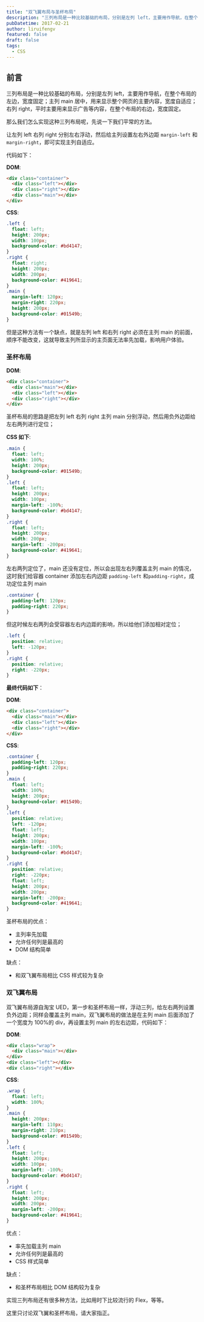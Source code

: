 ```yaml
---
title: "双飞翼布局与圣杯布局"
description: "三列布局是一种比较基础的布局，分别是左列 left，主要用作导航，在整个布局的左边，宽度固定；主列 main 居中，用来显示整个网页的主要内容，宽度自适应；右列 right，平时主要用来显示广告等内容，在整个布局的右边，宽度固定。本文介绍几种常用的三列布局方法。"
pubDatetime: 2017-02-21
author: liruifengv
featured: false
draft: false
tags:
  - CSS
---
```


## 前言

三列布局是一种比较基础的布局，分别是左列 left，主要用作导航，在整个布局的左边，宽度固定；主列 main 居中，用来显示整个网页的主要内容，宽度自适应；右列 right，平时主要用来显示广告等内容，在整个布局的右边，宽度固定。

那么我们怎么实现这种三列布局呢，先说一下我们平常的方法。

让左列 left 右列 right 分别左右浮动，然后给主列设置左右外边距 `margin-left` 和 `margin-right`，即可实现主列自适应。

代码如下：

**DOM**:

```html
<div class="container">
  <div class="left"></div>
  <div class="right"></div>
  <div class="main"></div>
</div>
```

**CSS**:

```css
.left {
  float: left;
  height: 200px;
  width: 100px;
  background-color: #bd4147;
}
.right {
  float: right;
  height: 200px;
  width: 200px;
  background-color: #419641;
}
.main {
  margin-left: 120px;
  margin-right: 220px;
  height: 200px;
  background-color: #01549b;
}
```

但是这种方法有一个缺点，就是左列 left 和右列 right 必须在主列 main 的前面，顺序不能改变，这就导致主列所显示的主页面无法率先加载，影响用户体验。

### 圣杯布局

**DOM**:

```html
<div class="container">
  <div class="main"></div>
  <div class="left"></div>
  <div class="right"></div>
</div>
```

圣杯布局的思路是把左列 left 右列 right 主列 main 分别浮动，然后用负外边距给左右两列进行定位；

**CSS 如下**:

```css
.main {
  float: left;
  width: 100%;
  height: 200px;
  background-color: #01549b;
}
.left {
  float: left;
  height: 200px;
  width: 100px;
  margin-left: -100%;
  background-color: #bd4147;
}
.right {
  float: left;
  height: 200px;
  width: 200px;
  margin-left: -200px;
  background-color: #419641;
}
```

左右两列定位了，main 还没有定位，所以会出现左右列覆盖主列 main 的情况，这时我们给容器 container 添加左右内边距 `padding-left` 和`padding-right`，成功定位主列 main

```css
.container {
  padding-left: 120px;
  padding-right: 220px;
}
```

但这时候左右两列会受容器左右内边距的影响，所以给他们添加相对定位；

```css
.left {
  position: relative;
  left: -120px;
}
.right {
  position: relative;
  right: -220px;
}
```

**最终代码如下**：

**DOM**:

```html
<div class="container">
  <div class="main"></div>
  <div class="left"></div>
  <div class="right"></div>
</div>
```

**CSS**:

```css
.container {
  padding-left: 120px;
  padding-right: 220px;
}
.main {
  float: left;
  width: 100%;
  height: 200px;
  background-color: #01549b;
}
.left {
  position: relative;
  left: -120px;
  float: left;
  height: 200px;
  width: 100px;
  margin-left: -100%;
  background-color: #bd4147;
}
.right {
  position: relative;
  right: -220px;
  float: left;
  height: 200px;
  width: 200px;
  margin-left: -200px;
  background-color: #419641;
}
```

圣杯布局的优点：

- 主列率先加载
- 允许任何列是最高的
- DOM 结构简单

缺点：

- 和双飞翼布局相比 CSS 样式较为复杂

### 双飞翼布局

双飞翼布局源自淘宝 UED，第一步和圣杯布局一样，浮动三列，给左右两列设置负外边距；同样会覆盖主列 main，双飞翼布局的做法是在主列 main 后面添加了一个宽度为 100%的 div，再设置主列 main 的左右边距，代码如下：

**DOM**:

```html
<div class="wrap">
  <div class="main"></div>
</div>
<div class="left"></div>
<div class="right"></div>
```

**CSS**:

```css
.wrap {
  float: left;
  width: 100%;
}
.main {
  height: 200px;
  margin-left: 110px;
  margin-right: 210px;
  background-color: #01549b;
}
.left {
  float: left;
  height: 200px;
  width: 100px;
  margin-left: -100%;
  background-color: #bd4147;
}
.right {
  float: left;
  height: 200px;
  width: 200px;
  margin-left: -200px;
  background-color: #419641;
}
```

优点：

- 率先加载主列 main
- 允许任何列是最高的
- CSS 样式简单

缺点：

- 和圣杯布局相比 DOM 结构较为复杂

实现三列布局还有很多种方法，比如用时下比较流行的 Flex，等等。

这里只讨论双飞翼和圣杯布局，请大家指正。
